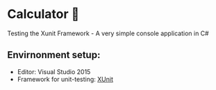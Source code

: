 # Calculator :pushpin:
Testing the Xunit Framework - A very simple console application in C#

## Envirnonment setup:
* Editor: Visual Studio 2015
* Framework for unit-testing: [XUnit](https://xunit.github.io/)
